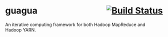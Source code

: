 guagua  <span style="float: right">[![Build Status](https://travis-ci.org/ShifuML/guagua.svg?branch=master)](https://travis-ci.org/ShifuML/guagua)</span>
======

An iterative computing framework for both Hadoop MapReduce and Hadoop YARN.
